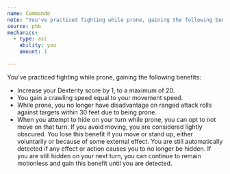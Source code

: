 ```yaml
---
name: Commando
note: "You've practiced fighting while prone, gaining the following benefits:"
source: phb
mechanics:
  - type: asi
    ability: you
    amount: 1

---
```

You've practiced fighting while prone, gaining the following benefits:
- Increase your Dexterity score by 1, to a maximum of 20.
- You gain a crawling speed equal to your movement speed.
- While prone, you no longer have disadvantage on ranged attack rolls against targets within 30 feet due to being prone.
- When you attempt to hide on your turn while prone, you can opt to not move on that turn. If you avoid moving, you are considered lightly obscured. You lose this benefit if you move or stand up, either voluntarily or because of some external effect. You are still automatically detected if any effect or action causes you to no longer be hidden. If you are still hidden on your next turn, you can continue to remain motionless and gain this benefit until you are detected.

